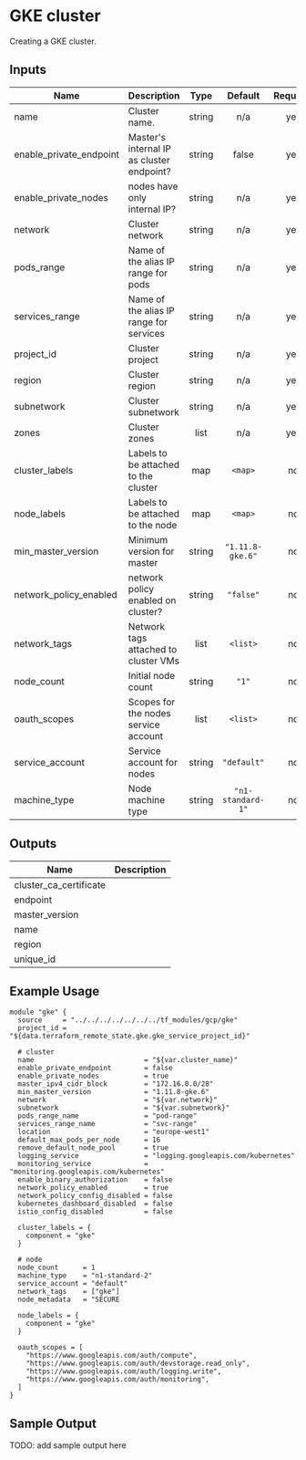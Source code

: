 # GKE cluster

Creating a GKE cluster.

## Inputs

| Name | Description | Type | Default | Required |
|------|-------------|:----:|:-----:|:-----:|
| name | Cluster name. | string | n/a | yes |
| enable\_private_endpoint | Master's internal IP as cluster endpoint? | string | false | yes |
| enable\_private_nodes | nodes have only internal IP? | string | n/a | yes |
| network | Cluster network | string | n/a | yes |
| pods\_range | Name of the alias IP range for pods | string | n/a | yes |
| services\_range | Name of the alias IP range for services | string | n/a | yes |
| project\_id | Cluster project | string | n/a | yes |
| region | Cluster region | string | n/a | yes |
| subnetwork | Cluster subnetwork | string | n/a | yes |
| zones | Cluster zones | list | n/a | yes |
| cluster\_labels | Labels to be attached to the cluster | map | `<map>` | no |
| node\_labels | Labels to be attached to the node | map | `<map>` | no |
| min\_master\_version | Minimum version for master | string | `"1.11.8-gke.6"` | no |
| network\_policy\_enabled | network policy enabled on cluster? | string | `"false"` | no |
| network\_tags | Network tags attached to cluster VMs | list | `<list>` | no |
| node\_count | Initial node count | string | `"1"` | no |
| oauth\_scopes | Scopes for the nodes service account | list | `<list>` | no |
| service\_account | Service account for nodes | string | `"default"` | no |
| machine\_type | Node machine type | string | `"n1-standard-1"` | no |

## Outputs

| Name | Description |
|------|-------------|
| cluster\_ca\_certificate |  |
| endpoint |  |
| master\_version |  |
| name |  |
| region |  |
| unique\_id |  |

## Example Usage

```
module "gke" {
  source     = "../../../../../../../tf_modules/gcp/gke"
  project_id = "${data.terraform_remote_state.gke.gke_service_project_id}"

  # cluster
  name                           = "${var.cluster_name}"
  enable_private_endpoint        = false
  enable_private_nodes           = true
  master_ipv4_cidr_block         = "172.16.0.0/28"
  min_master_version             = "1.11.8-gke.6"
  network                        = "${var.network}"
  subnetwork                     = "${var.subnetwork}"
  pods_range_name                = "pod-range"
  services_range_name            = "svc-range"
  location                       = "europe-west1"
  default_max_pods_per_node      = 16
  remove_default_node_pool       = true
  logging_service                = "logging.googleapis.com/kubernetes"
  monitoring_service             = "monitoring.googleapis.com/kubernetes"
  enable_binary_authorization    = false
  network_policy_enabled         = true
  network_policy_config_disabled = false
  kubernetes_dashboard_disabled  = false
  istio_config_disabled          = false

  cluster_labels = {
    component = "gke"
  }

  # node
  node_count      = 1
  machine_type    = "n1-standard-2"
  service_account = "default"
  network_tags    = ["gke"]
  node_metadata   = "SECURE

  node_labels = {
    component = "gke"
  }

  oauth_scopes = [
    "https://www.googleapis.com/auth/compute",
    "https://www.googleapis.com/auth/devstorage.read_only",
    "https://www.googleapis.com/auth/logging.write",
    "https://www.googleapis.com/auth/monitoring",
  ]
}
```

## Sample Output

TODO: add sample output here
